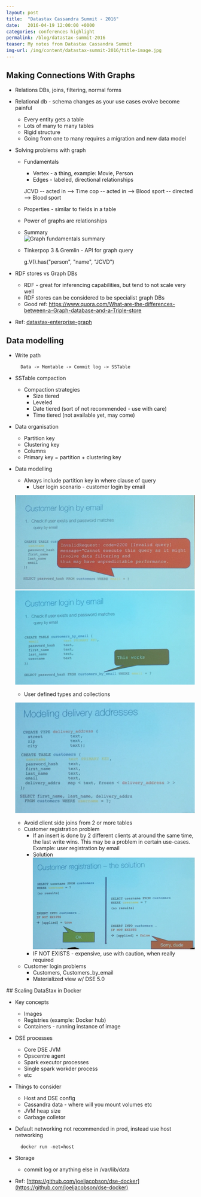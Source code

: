 ```yaml
---
layout: post
title:  "Datastax Cassandra Summit - 2016"
date:   2016-04-19 12:00:00 +0000
categories: conferences highlight
permalink: /blog/datastax-summit-2016
teaser: My notes from Datastax Cassandra Summit
img-url: /img/content/datastax-summit-2016/title-image.jpg
---
```


## Making Connections With Graphs

* Relations DBs, joins, filtering, normal forms
* Relational db - schema changes as your use cases evolve become painful
    * Every entity gets a table
    * Lots of many to many tables
    * Rigid structure
    * Going from one to many requires a migration and new data model
* Solving problems with graph
    * Fundamentals
        * Vertex - a thing, example: Movie, Person
        * Edges - labeled, directional relationships

        JCVD -- acted in --> Time cop
             -- acted in --> Blood sport
             -- directed --> Blood sport

    * Properties - similar to fields in a table             
    * Power of graphs are relationships
    * Summary    
    ![Graph fundamentals summary](/img/content/datastax-summit-2016/datastax-summit-dse-summary.png)

    * Tinkerpop 3 & Gremlin - API for graph query

        g.V().has("person", "name", "JCVD")

* RDF stores vs Graph DBs
    * RDF - great for inferencing capabilities, but tend to not scale very well
    * RDF stores can be considered to be specialist graph DBs  
    * Good ref: https://www.quora.com/What-are-the-differences-between-a-Graph-database-and-a-Triple-store

* Ref: [datastax-enterprise-graph](http://www.datastax.com/products/datastax-enterprise-graph)            

## Data modelling

* Write path

        Data -> Memtable -> Commit log -> SSTable

* SSTable compaction
    * Compaction strategies
        * Size tiered
        * Leveled
        * Date tiered (sort of not recommended - use with care)
        * Time tiered (not available yet, may come)

* Data organisation
    * Partition key
    * Clustering key
    * Columns
    * Primary key = partition + clustering key

* Data modelling
    * Always include partition key in where clause of query
        * User login scenario - customer login by email

    ![Login scenario - Problem](/img/content/datastax-summit-2016/datastax-summit-dse-login-scenario.png)
    ![Login scenario - Solution](/img/content/datastax-summit-2016/datastax-summit-login-problem-solution.png)

    * User defined types and collections

    ![User defined types](/img/content/datastax-summit-2016/datatstax-summit-dse-user-defined-types.png)

    * Avoid client side joins from 2 or more tables
    * Customer registration problem
        * If an insert is done by 2 different clients at around the same time, the last write wins. This may be a
        problem in certain use-cases. Example: user registration by email
        * Solution ![User registration problem solution](/img/content/datastax-summit-2016/datastax-summit-dse-customer-registration-problem-solution.png)
        * IF NOT EXISTS - expensive, use with caution, when really required
    * Customer login problems
        * Customers, Customers_by_email
        * Materialized view w/ DSE 5.0   

## Scaling DataStax in Docker

* Key concepts
    * Images
    * Registries (example: Docker hub)
    * Containers - running instance of image
* DSE processes
    * Core DSE JVM
    * Opscentre agent
    * Spark executor processes
    * Single spark workder process
    * etc
* Things to consider
    * Host and DSE config
    * Cassandra data - where will you mount volumes etc
    * JVM heap size
    * Garbage colletor
* Default networking not recommended in prod, instead use host networking

        docker run -net=host

* Storage
    * commit log or anything else in /var/lib/data
* Ref: [https://github.com/joeljacobson/dse-docker](https://github.com/joeljacobson/dse-docker)    
